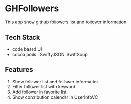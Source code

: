 #  GHFollowers
This app show github followers list and follower information

## Tech Stack
- code based UI
- cocoa pods :   SwiftyJSON, SwiftSoup

## Features

1. Show follower list and follower information
2. Filter follower list with keyword
3. Add follower in favorite list
4. Show contribution calendar in UserInfoVC


